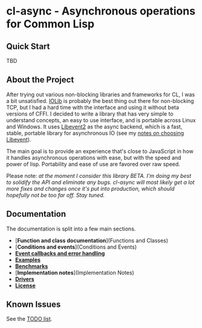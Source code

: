 cl-async - Asynchronous operations for Common Lisp
==================================================


Quick Start
-----------

TBD


About the Project
-----------------

After trying out various non-blocking libraries and frameworks for CL, I was a
bit unsatisfied. [IOLib](http://common-lisp.net/project/iolib/) is probably the
best thing out there for non-blocking TCP, but I had a hard time with the
interface and using it without beta versions of CFFI. I decided to write a
library that has very simple to understand concepts, an easy to use interface,
and is portable across Linux and Windows. It uses
[Libevent2](http://libevent.org/) as the async backend, which is a fast,
stable, portable library for asynchronous IO (see my [notes on choosing
Libevent](#libevent)).

The main goal is to provide an experience that's close to JavaScript in how it
handles asynchronous operations with ease, but with the speed and power of
lisp. Portability and ease of use are favored over raw speed.

Please note: *at the moment I consider this library BETA. I'm doing my best to
solidify the API and eliminate any bugs. cl-async will most likely get a lot
more fixes and changes once it's put into production, which should hopefully
not be too far off. Stay tuned.*


Documentation
-------------

The documentation is split into a few main sections.

- [__Function and class documentation__](Functions and Classes)
- [__Conditions and events__](Conditions and Events)
- [__Event callbacks and error handling__](Callbacks)
- [__Examples__](Examples)
- [__Benchmarks__](Benchmarks)
- [__Implementation notes__](Implementation Notes)
- [__Drivers__](Drivers)
- [__License__](License)


Known Issues
------------

See the [TODO list](https://github.com/orthecreedence/cl-async/issues).

